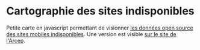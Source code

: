 # Cartographie des sites indisponibles

Petite carte en javascript permettant de visionner [les données open source des sites mobiles indisponibles](https://www.data.gouv.fr/fr/datasets/sites-indisponibles/). Une version est visible [sur le site de l'Arcep](https://sitehs.arcep.fr/).
